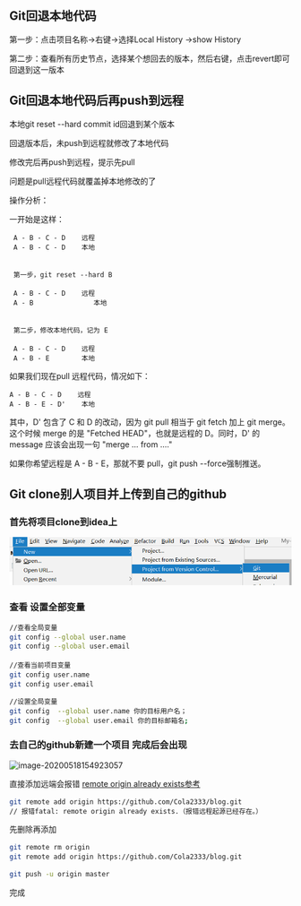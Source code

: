 ## Git回退本地代码

第一步：点击项目名称->右键->选择Local History ->show History 

第二步：查看所有历史节点，选择某个想回去的版本，然后右键，点击revert即可回退到这一版本



## Git回退本地代码后再push到远程

本地git reset --hard commit id回退到某个版本

回退版本后，未push到远程就修改了本地代码

修改完后再push到远程，提示先pull

问题是pull远程代码就覆盖掉本地修改的了

   操作分析：

   一开始是这样：

     A - B - C - D    远程
     A - B - C - D    本地


     第一步，git reset --hard B
    
     A - B - C - D    远程
     A - B               本地


     第二步，修改本地代码，记为 E
    
     A - B - C - D    远程
     A - B - E        本地

  如果我们现在pull 远程代码，情况如下：


    A - B - C - D    远程
    A - B - E - D'    本地
其中，D' 包含了 C 和 D 的改动，因为 git pull 相当于 git fetch 加上 git merge。这个时候 merge 的是 "Fetched HEAD"，也就是远程的 D。同时，D' 的 message 应该会出现一句 "merge … from ...."

如果你希望远程是 A - B - E，那就不要 pull，git push --force强制推送。



## Git clone别人项目并上传到自己的github

### 首先将项目clone到idea上

![image-20200518154152451](Git的操作.assets/image-20200518154152451.png)



### 查看 设置全部变量

```bash
//查看全局变量
git config --global user.name
git config --global user.email

//查看当前项目变量
git config user.name
git config user.email
```

```bash
//设置全局变量
git config  --global user.name 你的目标用户名；       
git config  --global user.email 你的目标邮箱名;
```



### 去自己的github新建一个项目 完成后会出现

![image-20200518154923057](C:\WJJ\StudyInUSC\spring踩坑与学习\Git的操作-images\image-20200518154923057.png)

直接添加远端会报错 [remote origin already exists参考](https://www.jianshu.com/p/3380ec281729)

```bash
git remote add origin https://github.com/Cola2333/blog.git
// 报错fatal: remote origin already exists.（报错远程起源已经存在。）
```

先删除再添加

```bash
git remote rm origin
git remote add origin https://github.com/Cola2333/blog.git
```

```bash
git push -u origin master
```

完成